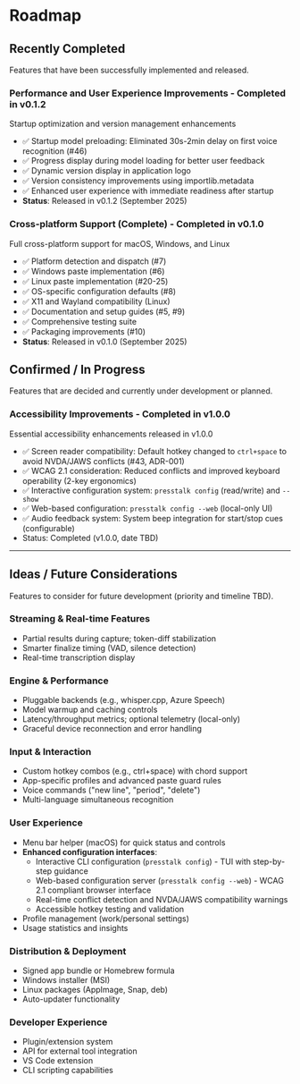 # Roadmap

## Recently Completed

Features that have been successfully implemented and released.

### Performance and User Experience Improvements - Completed in v0.1.2
Startup optimization and version management enhancements
- ✅ Startup model preloading: Eliminated 30s-2min delay on first voice recognition (#46)
- ✅ Progress display during model loading for better user feedback
- ✅ Dynamic version display in application logo
- ✅ Version consistency improvements using importlib.metadata
- ✅ Enhanced user experience with immediate readiness after startup
- **Status**: Released in v0.1.2 (September 2025)

### Cross-platform Support (Complete) - Completed in v0.1.0
Full cross-platform support for macOS, Windows, and Linux
- ✅ Platform detection and dispatch (#7)
- ✅ Windows paste implementation (#6)
- ✅ Linux paste implementation (#20-25)
- ✅ OS-specific configuration defaults (#8)
- ✅ X11 and Wayland compatibility (Linux)
- ✅ Documentation and setup guides (#5, #9)
- ✅ Comprehensive testing suite
- ✅ Packaging improvements (#10)
- **Status**: Released in v0.1.0 (September 2025)

## Confirmed / In Progress

Features that are decided and currently under development or planned.

### Accessibility Improvements - Completed in v1.0.0
Essential accessibility enhancements released in v1.0.0
- ✅ Screen reader compatibility: Default hotkey changed to `ctrl+space` to avoid NVDA/JAWS conflicts (#43, ADR-001)
- ✅ WCAG 2.1 consideration: Reduced conflicts and improved keyboard operability (2-key ergonomics)
- ✅ Interactive configuration system: `presstalk config` (read/write) and `--show`
- ✅ Web-based configuration: `presstalk config --web` (local-only UI)
- ✅ Audio feedback system: System beep integration for start/stop cues (configurable)
- Status: Completed (v1.0.0, date TBD)

---

## Ideas / Future Considerations

Features to consider for future development (priority and timeline TBD).

### Streaming & Real-time Features
- Partial results during capture; token-diff stabilization
- Smarter finalize timing (VAD, silence detection)
- Real-time transcription display

### Engine & Performance
- Pluggable backends (e.g., whisper.cpp, Azure Speech)
- Model warmup and caching controls  
- Latency/throughput metrics; optional telemetry (local-only)
- Graceful device reconnection and error handling

### Input & Interaction
- Custom hotkey combos (e.g., ctrl+space) with chord support
- App-specific profiles and advanced paste guard rules
- Voice commands ("new line", "period", "delete")
- Multi-language simultaneous recognition

### User Experience
- Menu bar helper (macOS) for quick status and controls
- **Enhanced configuration interfaces**:
  - Interactive CLI configuration (`presstalk config`) - TUI with step-by-step guidance
  - Web-based configuration server (`presstalk config --web`) - WCAG 2.1 compliant browser interface
  - Real-time conflict detection and NVDA/JAWS compatibility warnings
  - Accessible hotkey testing and validation
- Profile management (work/personal settings)
- Usage statistics and insights

### Distribution & Deployment
- Signed app bundle or Homebrew formula
- Windows installer (MSI)
- Linux packages (AppImage, Snap, deb)
- Auto-updater functionality

### Developer Experience
- Plugin/extension system
- API for external tool integration
- VS Code extension
- CLI scripting capabilities
